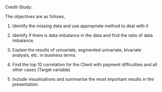  Credit-Study:
 
 The objectives are as follows, 

1) Identify the missing data and use appropriate method to deal with it

2) Identify if there is data imbalance in the data and find the ratio of data imbalance.

3) Explain the results of univariate, segmented univariate, bivariate analysis, etc. in business terms.

4) Find the top 10 correlation for the Client with payment difficulties and all other cases (Target variable)

7) Include visualisations and summarise the most important results in the presentation.
